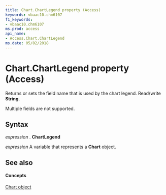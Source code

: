 ```yaml
---
title: Chart.ChartLegend property (Access)
keywords: vbaac10.chm6107
f1_keywords:
- vbaac10.chm6107
ms.prod: access
api_name:
- Access.Chart.ChartLegend
ms.date: 05/02/2018
---
```



# Chart.ChartLegend property (Access)

Returns or sets the field name that is used by the chart legend. Read/write **String**.

Multiple fields are not supported.


## Syntax

 _expression_ . **ChartLegend**

 _expression_ A variable that represents a **Chart** object.


## See also


#### Concepts


[Chart object](Access.Chart.md)